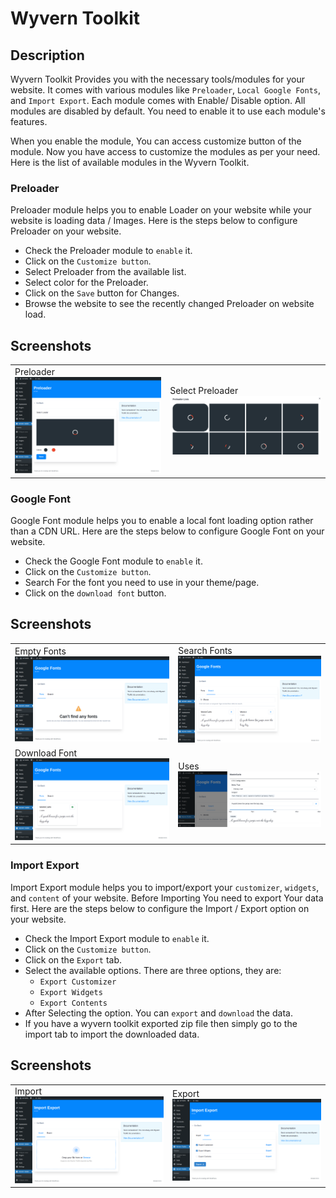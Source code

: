 # Wyvern Toolkit

## Description
Wyvern Toolkit Provides you with the necessary tools/modules for your website. It comes with various modules like `Preloader`, `Local Google Fonts`, and `Import Export`. Each module comes with Enable/ Disable option. All modules are disabled by default. You need to enable it to use each module's features.

When you enable the module, You can access customize button of the module. Now you have access to customize the modules as per your need. Here is the list of available modules in the Wyvern Toolkit.

### Preloader
Preloader module helps you to enable Loader on your website while your website is loading data / Images. Here is the steps below to configure Preloader on your website.

- Check the Preloader module to `enable` it.
- Click on the `Customize button`.
- Select Preloader from the available list.
- Select color for the Preloader.
- Click on the `Save` button for Changes.
- Browse the website to see the recently changed Preloader on website load. 

## Screenshots

|  |  |
| ----------- | ----------- |
| Preloader ![Preloader](images/screenshot8.png) | Select Preloader ![Select Preloader](images/screenshot9.png) |



### Google Font
Google Font module helps you to enable a local font loading option rather than a CDN URL. Here are the steps below to configure Google Font on your website.

- Check the Google Font module to `enable` it.
- Click on the `Customize button`.
- Search For the font you need to use in your theme/page.
- Click on the `download font` button.

## Screenshots

|  |  |
| ----------- | ----------- |
| Empty Fonts ![Empty Fonts](images/screenshot2.png) | Search Fonts ![Search Fonts](images/screenshot3.png) |
| Download Font ![Download Font](images/screenshot5.png) | Uses ![Uses](images/screenshot4.png) |


### Import Export
Import Export module helps you to import/export your `customizer`, `widgets`, and `content` of your website. Before Importing You need to export Your data first. Here are the steps below to configure the Import / Export option on your website.

- Check the Import Export module to `enable` it.
- Click on the `Customize button`.
- Click on the `Export` tab.
- Select the available options. There are three options, they are: 
    - `Export Customizer`
    - `Export Widgets`
    - `Export Contents`
- After Selecting the option. You can `export` and `download` the data.
- If you have a wyvern toolkit exported zip file then simply go to the import tab to import the downloaded data.

## Screenshots

|  |  |
| ----------- | ----------- |
| Import ![Import](images/screenshot6.png) | Export ![Export](images/screenshot7.png) |